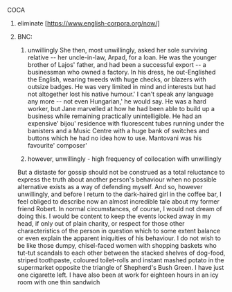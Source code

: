 COCA 
1. eliminate 
[https://www.english-corpora.org/now/]

2. BNC:
   
   1) unwillingly
 She then, most unwillingly, asked her sole surviving relative -- her uncle-in-law, Arpad, for a loan. He was the younger brother of Lajos' father, and had been a successful export -- a businessman who owned a factory. In his dress, he out-Englished the English, wearing tweeds with huge checks, or blazers with outsize badges. He was very limited in mind and interests but had not altogether lost his native humour.' I can't speak any language any more -- not even Hungarian,' he would say. He was a hard worker, but Jane marvelled at how he had been able to build up a business while remaining practically unintelligible. He had an expensive' bijou' residence with fluorescent tubes running under the banisters and a Music Centre with a huge bank of switches and buttons which he had no idea how to use. Mantovani was his favourite' composer'

   2) however, unwillingly - high frequency of collocation wifh unwillingly
      
   But a distaste for gossip should not be construed as a total reluctance to express the truth about another person's behaviour when no possible alternative exists as a way of defending myself. And so, however unwillingly, and before I return to the dark-haired girl in the coffee bar, I feel obliged to describe now an almost incredible tale about my former friend Robert. In normal circumstances, of course, I would not dream of doing this. I would be content to keep the events locked away in my head, if only out of plain charity, or respect for those other characteristics of the person in question which to some extent balance or even explain the apparent iniquities of his behaviour. I do not wish to be like those dumpy, chisel-faced women with shopping baskets who tut-tut scandals to each other between the stacked shelves of dog-food, striped toothpaste, coloured toilet-rolls and instant mashed potato in the supermarket opposite the triangle of Shepherd's Bush Green. I have just one cigarette left. I have also been at work for eighteen hours in an icy room with one thin sandwich
